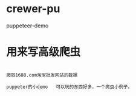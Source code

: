 # crewer-pu
puppeteer-demo

# 用来写高级爬虫
```

爬取1688.com淘宝批发网站的数据

puppeter的小demo   可以玩的东西好多，一个爬虫小例子。
```
